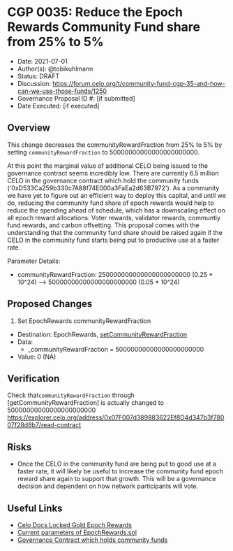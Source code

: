 # CGP 0035: Reduce the Epoch Rewards Community Fund share from 25% to 5%

- Date: 2021-07-01
- Author(s): @tobikuhlmann
- Status: DRAFT
- Discussion: https://forum.celo.org/t/community-fund-cgp-35-and-how-can-we-use-those-funds/1250
- Governance Proposal ID #: [if submitted]
- Date Executed: [if executed]

## Overview

This change decreases the communityRewardFraction from 25% to 5% by setting `communityRewardFraction` to 50000000000000000000000. 

At this point the marginal value of additional CELO being issued to the governance contract seems incredibly low. There are currently 6.5 million CELO in the governance contract which hold the community funds ('0xD533Ca259b330c7A88f74E000a3FaEa2d63B7972').
As a community we have yet to figure out an efficient way to deploy this capital, and until we do, reducing the community fund share of epoch rewards would help to reduce the spending ahead of schedule, which has a downscaling effect on all epoch reward allocations: Voter rewards, validator rewards, communtiy fund rewards, and carbon offsetting.
This proposal comes with the understanding that the community fund share should be raised again if the CELO in the community fund starts being put to productive use at a faster rate.


Parameter Details:

- communityRewardFraction: 250000000000000000000000 (0.25 * 10^24) --> 50000000000000000000000 (0.05 * 10^24)


## Proposed Changes

1. Set EpochRewards communityRewardFraction
  - Destination: EpochRewards, [setCommunityRewardFraction](https://github.com/celo-org/celo-monorepo/blob/master/packages/protocol/contracts/governance/EpochRewards.sol#L176)
  - Data: 
    - _communityRewardFraction = 50000000000000000000000
  - Value: 0 (NA)


## Verification

Check that`communityRewardFraction` through [getCommunityRewardFraction] is actually changed to 50000000000000000000000
https://explorer.celo.org/address/0x07F007d389883622Ef8D4d347b3f78007f28d8b7/read-contract


## Risks
- Once the CELO in the community fund are being put to good use at a faster rate, it will likely be useful to increase the community fund epoch reward share again to support that growth. This will be a governance decision and dependent on how network participants will vote. 

## Useful Links
* [Celo Docs Locked Gold Epoch Rewards](https://docs.celo.org/celo-codebase/protocol/proof-of-stake/epoch-rewards/locked-gold-rewards)
* [Current parameters of EpochRewards.sol](https://explorer.celo.org/address/0x07F007d389883622Ef8D4d347b3f78007f28d8b7/read-contract)
* [Governance Contract which holds community funds](https://explorer.celo.org/address/0xD533Ca259b330c7A88f74E000a3FaEa2d63B7972/transactions)
